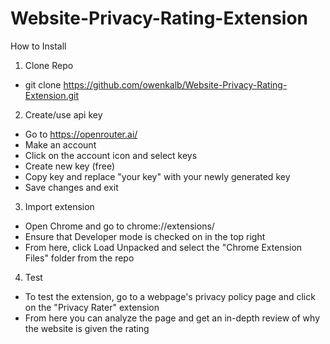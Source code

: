 # Website-Privacy-Rating-Extension

How to Install
1. Clone Repo
* git clone https://github.com/owenkalb/Website-Privacy-Rating-Extension.git

2. Create/use api key
* Go to https://openrouter.ai/
* Make an account
* Click on the account icon and select keys
* Create new key (free)
* Copy key and replace "your key" with your newly generated key
* Save changes and exit

3. Import extension
* Open Chrome and go to chrome://extensions/
* Ensure that Developer mode is checked on in the top right
* From here, click Load Unpacked and select the "Chrome Extension Files" folder from the repo

4. Test
* To test the extension, go to a webpage's privacy policy page and click on the "Privacy Rater" extension
* From here you can analyze the page and get an in-depth review of why the website is given the rating
